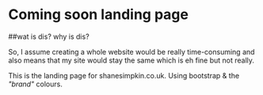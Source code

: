 # Coming soon landing page

##wat is dis? why is dis?

So, I assume creating a whole website would be really time-consuming and also means that my site would stay the same which is eh fine but not really.

This is the landing page for shanesimpkin.co.uk. Using bootstrap & the *"brand"* colours.
